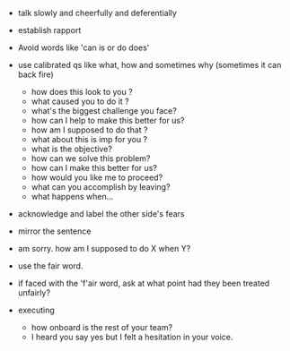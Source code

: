 
- talk slowly and cheerfully and deferentially
- establish rapport 
- Avoid words like 'can is or do does'
- use calibrated qs like what, how and sometimes why (sometimes it can back fire)
  - how does this look to you ?
  - what caused you to do it ?
  - what's the biggest challenge you face?
  - how can I help to make this better for us?
  - how am I supposed to do that ?
  - what about this is imp for you ?
  - what is the objective?
  - how can we solve this problem?
  - how can I make this better for us?
  - how would you like me to proceed?
  - what can you accomplish by leaving?
  - what happens when...

- acknowledge and label the other side's fears
- mirror the sentence
- am sorry. how am I supposed to do X when Y?
- use the fair word.
- if faced with the 'f'air word, ask at what point had they been treated unfairly?
- executing
  - how onboard is the rest of your team?
  - I heard you say yes but I felt a hesitation in your voice.

 
